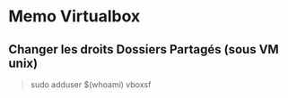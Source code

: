 # Memo Virtualbox
## Changer les droits Dossiers Partagés (sous VM unix)
> sudo adduser $(whoami) vboxsf
